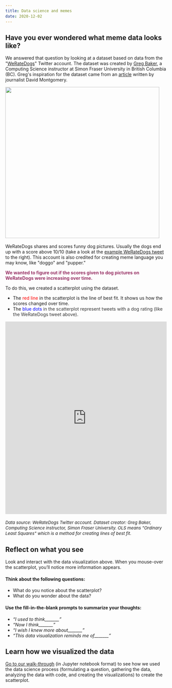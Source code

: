 ```yaml
---
title: Data science and memes
date: 2020-12-02
---
```

<h2> Have you ever wondered what meme data looks like?</h2>
<p>We answered that question by looking at a dataset based on data from the "<a href="https://twitter.com/dog_rates" target="_blank" rel="noopener">WeRateDogs</a>" Twitter account. The dataset was created by <a href="https://www.sfu.ca/computing/people/faculty/gregbaker.html" target="_blank" rel="noopener">Greg Baker</a>, a Computing Science instructor at Simon Fraser University in British Columbia (BC). Greg's inspiration for the dataset came from an <a href="http://dhmontgomery.com/2017/03/dogrates/" target="_blank" rel="noopener">article</a> written by journalist David Montgomery.</p>
<p><a href="https://twitter.com/dog_rates/status/1295405819840749568"><img loading="lazy" decoding="async" class="alignright size-full wp-image-4145" src="weratedogs-1.png" alt="" width="481" height="471" srcset="weratedogs-1.png 481w, weratedogs-1.png 300w" sizes="(max-width: 481px) 100vw, 481px"></a></p>
<p>WeRateDogs shares and scores funny dog pictures. Usually the dogs end up with a score above 10/10 (take a look at the <a href="https://twitter.com/dog_rates/status/1295405819840749568" target="_blank" rel="noopener">example WeRateDogs tweet</a> to the right). This account is also credited for creating meme language you may know, like "doggo" and "pupper."</p>
<p><span style="color: #993366;"><strong>We wanted to figure out if the scores given to dog pictures on WeRateDogs were increasing over time.</strong> </span></p>
<p>To do this, we created a scatterplot using the dataset.</p>
<ul>
<li>The <span style="color: #ff0000;">red line</span> in the scatterplot is the line of best fit. It shows us how the scores changed over time.</li>
<li>The <span style="color: #0000ff;">blue dots<span style="color: #333333;"> in the scatterplot</span> <span style="color: #333333;">represent tweets with a dog rating (like the WeRateDogs tweet above).</span></span></li>
</ul>

<iframe loading="lazy" id="igraph" style="border: none;" src="https://callysto.github.io/data-viz-of-the-week/dog-rating-inflation/best-fit.html" width="100%" height="600" scrolling="no" seamless="seamless"></iframe>

<p><span style="font-size: 10pt;"><i data-stringify-type="italic">Data source: WeRateDogs Twitter account. Dataset creator: Greg Baker, Computing Science instructor, Simon Fraser University. OLS means "Ordinary Least Squares" which is a method for creating lines of best fit.</i></span></p>

<p><!-- wp:heading --></p>
<h2>Reflect on what you see</h2>
<p><!-- /wp:heading --> <!-- wp:paragraph --></p>
<p>Look and interact with the data visualization above. When you mouse-over the scatterplot, you’ll notice more information appears.</p>
<p><!-- /wp:paragraph --> <!-- wp:heading {"level":4} --></p>
<h4>Think about the following questions:</h4>
<p><!-- /wp:heading --> <!-- wp:list --></p>
<ul>
<li>What do you notice about the scatterplot?</li>
<li>What do you wonder about the data?</li>
</ul>
<p><!-- /wp:list --> <!-- wp:heading {"level":4} --></p>
<h4>Use the fill-in-the-blank prompts to summarize your thoughts:</h4>
<p><!-- /wp:heading --> <!-- wp:list --></p>
<ul>
<li><em>“I used to think_______”</em></li>
<li><em>“Now I think_______”</em></li>
<li><em>“I wish I knew more about_______”</em></li>
<li><em>“This data visualization reminds me of_______”</em></li>
</ul>
<p><!-- /wp:list --> <!-- wp:heading --></p>
<h2>Learn how we visualized the data</h2>
<p><!-- /wp:heading --> <!-- wp:paragraph --></p>
<p><a href="https://hub.callysto.ca/jupyter/hub/user-redirect/git-pull?repo=https%3A%2F%2Fgithub.com%2Fcallysto%2Fdata-viz-of-the-week&amp;branch=main&amp;subPath=dog-rating-inflation/weratedogs-bestfit.ipynb&amp;depth=1" target="_blank" rel="noreferrer noopener">Go to our walk-through</a> (in Jupyter notebook format) to see how we used the data science process (formulating a question, gathering the data, analyzing the data with code, and creating the visualizations) to create the scatterplot.</p>